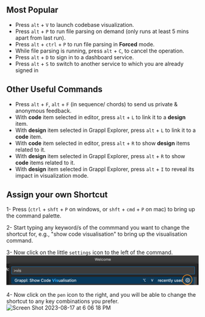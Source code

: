 ## Most Popular
- Press `alt` + `V` to launch codebase visualization.
- Press `alt` + `P` to run file parsing on demand (only runs at least 5 mins apart from last run).
- Press `alt` + `ctrl` + `P` to run file parsing in **Forced** mode.
- While file parsing is running, press `alt` + `C`, to cancel the operation.
- Press `alt` + `D` to sign in to a dashboard service.
- Press `alt` + `S` to switch to another service to which you are already signed in

## Other Useful Commands
- Press `alt` + `F`, `alt` + `F` (in sequence/ chords) to send us private & anonymous feedback.
- With **code** item selected in editor, press `alt` + `L` to link it to a **design** item.
- With **design** item selected in Grappl Explorer, press `alt` + `L` to link it to a **code** item.
- With **code** item selected in editor, press `alt` + `R` to show **design** items related to it.
- With **design** item selected in Grappl Explorer, press `alt` + `R` to show **code** items related to it.
- With **design** item selected in Grappl Explorer, press `alt` + `I` to reveal its impact in visualization mode.


## Assign your own Shortcut
1- Press (`ctrl` + `shft` + `P` on windows, or `shft` + `cmd` + `P` on mac) to bring up the command palette.

2- Start typing any keyword/s of the commmand you want to change the shortcut for, e.g., "show code visualisation" to bring up the visualisation command.

3- Now click on the little `settings` icon to the left of the command.
![](https://raw.githubusercontent.com/Blaiski/Grappl/main/images/change%20keybindings1.png)

4- Now click on the `pen` icon to the right, and you will be able to change the shortcut to any key combinations you prefer.
![Screen Shot 2023-08-17 at 6 06 18 PM](https://github.com/Blaiski/Grappl/assets/31612240/75f9ca28-8bdd-445f-99ec-f0b8fd25acfc)

